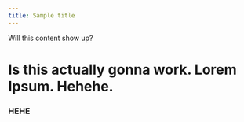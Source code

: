 ```yaml
---
title: Sample title
---
```


Will this content show up? 
<html> 
<h1> Is this actually gonna work. Lorem Ipsum. Hehehe. </h1>
<h3>HEHE</h3>
</html>
